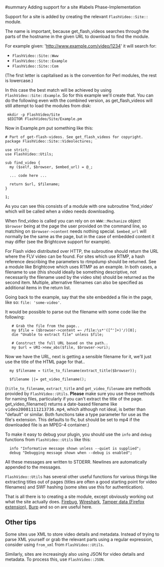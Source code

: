 ﻿#summary Adding support for a site
#labels Phase-Implementation

Support for a site is added by creating the relevant `FlashVideo::Site::` module.

The name is important, because get\_flash\_videos searches through the parts of the
hostname in the given URL to download to find the module.

For example given: 'http://www.example.com/video/1234' it will search for:

  * `FlashVideo::Site::Www`
  * `FlashVideo::Site::Example`
  * `FlashVideo::Site::Com`

(The first letter is capitalised as is the convention for Perl modules, the rest is lowercase.)

In this case the best match will be achieved by using
`FlashVideo::Site::Example`. So for this example we'll create that. You can do
the following even with the combined version, as get\_flash\_videos will still
attempt to load the modules from disk:

```
 mkdir -p FlashVideo/Site
 $EDITOR FlashVideo/Site/Example.pm
```

Now in Example.pm put something like this:

```
# Part of get-flash-videos. See get_flash_videos for copyright.
package FlashVideo::Site::Videolectures;

use strict;
use FlashVideo::Utils;

sub find_video {
  my ($self, $browser, $embed_url) = @_;

  ... code here ...

  return $url, $filename;
}

1;

```

As you can see this consists of a module with one subroutine 'find\_video' which
will be called when a video needs downloading.

When find\_video is called you can rely on on `WWW::Mechanize` object `$browser`
being at the page the user provided on the command line, so matching on
`$browser->content` needs nothing special. `$embed_url` will normally be the same
as the page, but in the case of embedded content it may differ (see the
Brightcove support for example).

For Flash video distributed over HTTP, the subroutine should return the URL
where the FLV video can be found. For sites which use RTMP, a hash reference
describing the parameters to rtmpdump should be returned. See a module like
Brightcove which uses RTMP as an example. In both cases, a filename to use
(this should ideally be something descriptive, not necessarily the filename
used by the video site) should be returned as the second item. Multiple,
alternative filenames can also be specified as additional items in the return
list.

Going back to the example, say that the site embedded a file in the page, like
so: `file: 'some-video'`.

It would be possible to parse out the filename with some code like the
following:

```
   # Grab the file from the page..
   my $file = ($browser->content =~ /file:\s*'([^']+)'/)[0];
   die "Unable to extract file" unless $file;

   # Construct the full URL based on the path..
   my $url = URI->new_abs($file, $browser->uri);
```

Now we have the URL, next is getting a sensible filename for it, we'll just use
the title of the HTML page for that..

```
  my $filename = title_to_filename(extract_title($browser));

  $filename ||= get_video_filename();
```

(`title_to_filename`, `extract_title` and `get_video_filename` are methods provided by `FlashVideo::Utils`. **Please** make sure you use these methods for naming files, particularly if you can't extract the title of the page. get\_video\_filename() returns a date-based filename like <tt>video20081111213736.mp4</tt>, which although not ideal, is better than "default" or similar. Both functions take a type parameter for use as the file's extension. This defaults to flv, but should be set to mp4 if the downloaded file is an MPEG-4 container.)

To make it easy to debug your plugin, you should use the `info` and `debug` functions from `FlashVideo::Utils` like this:

```
  info "Informative message shown unless --quiet is supplied";
  debug "Debugging message shown when --debug is enabled";
```

All these messages are written to STDERR. Newlines are automatically appended to the messages.

`FlashVideo::Utils` has several other useful functions for various things like
extracting titles out of pages (titles are often a good starting point for
video filenames) and SWF hashing (some sites use this for authentication).

That is all there is to creating a site module, except obviously working out
what the site actually does. [Firebug](http://www.getfirebug.com/), [Wireshark](http://www.wireshark.org/), [Tamper data (Firefox extension)](http://tamperdata.mozdev.org/), [Burp](http://portswigger.net/proxy/) and so on are useful here.

## Other tips ##

Some sites use XML to store video details and metadata. Instead of trying to parse XML yourself or grab the relevant parts using a regular expression, consider using `from_xml` from `FlashVideo::Utils`.

Similarly, sites are increasingly also using JSON for video details and metadata. To process this, use `FlashVideo::JSON`.
